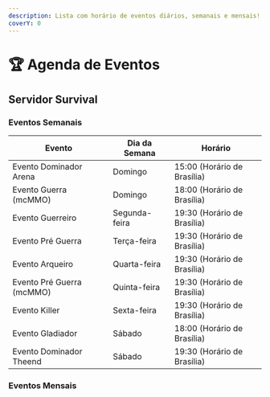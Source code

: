 ```yaml
---
description: Lista com horário de eventos diários, semanais e mensais!
coverY: 0
---
```


# 🏆 Agenda de Eventos

## Servidor Survival

### Eventos Semanais <a href="#eventos-semanais" id="eventos-semanais"></a>

| Evento                    | Dia da Semana | Horário                     |
| ------------------------- | ------------- | --------------------------- |
| Evento Dominador Arena    | Domingo       | 15:00 (Horário de Brasília) |
| Evento Guerra (mcMMO)     | Domingo       | 18:00 (Horário de Brasília) |
| Evento Guerreiro          | Segunda-feira | 19:30 (Horário de Brasília) |
| Evento Pré Guerra         | Terça-feira   | 19:30 (Horário de Brasília) |
| Evento Arqueiro           | Quarta-feira  | 19:30 (Horário de Brasília) |
| Evento Pré Guerra (mcMMO) | Quinta-feira  | 19:30 (Horário de Brasília) |
| Evento Killer             | Sexta-feira   | 19:30 (Horário de Brasília) |
| Evento Gladiador          | Sábado        | 18:00 (Horário de Brasília) |
| Evento Dominador Theend   | Sábado        | 19:30 (Horário de Brasília) |

### Eventos Mensais
